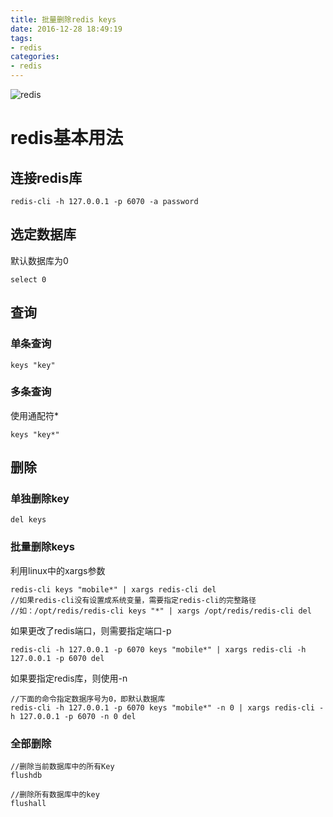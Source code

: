 ```yaml
---
title: 批量删除redis keys
date: 2016-12-28 18:49:19
tags:
- redis
categories:
- redis
---
```

![redis](http://oi1wvrjc2.bkt.clouddn.com/17-5-12/1777863-file_1494579468916_12846.png)

redis基本用法
====
## 连接redis库
```redis
redis-cli -h 127.0.0.1 -p 6070 -a password
```

## 选定数据库

默认数据库为0
```redis
select 0
```
<!--more-->
## 查询
### 单条查询
```redis
keys "key"
```

### 多条查询
使用通配符*
```redis
keys "key*"
```
## 删除
### 单独删除key
```shell
del keys
```

### 批量删除keys
利用linux中的xargs参数
```shell
redis-cli keys "mobile*" | xargs redis-cli del
//如果redis-cli没有设置成系统变量，需要指定redis-cli的完整路径
//如：/opt/redis/redis-cli keys "*" | xargs /opt/redis/redis-cli del
```

如果更改了redis端口，则需要指定端口-p
```shell
redis-cli -h 127.0.0.1 -p 6070 keys "mobile*" | xargs redis-cli -h 127.0.0.1 -p 6070 del
```

如果要指定redis库，则使用-n
```shell
//下面的命令指定数据序号为0，即默认数据库
redis-cli -h 127.0.0.1 -p 6070 keys "mobile*" -n 0 | xargs redis-cli -h 127.0.0.1 -p 6070 -n 0 del
```
### 全部删除
```shell
//删除当前数据库中的所有Key
flushdb

//删除所有数据库中的key
flushall
```

